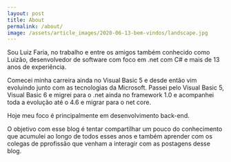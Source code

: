```yaml
---
layout: post
title: About
permalink: /about/
image: /assets/article_images/2020-06-13-bem-vindos/landscape.jpg
---
```


Sou Luiz Faria, no trabalho e entre os amigos também conhecido como Luizão, desenvolvedor de software com foco em .net com C# e mais de 13 anos de experiência.

Comecei minha carreira ainda no Visual Basic 5 e desde então vim evoluindo junto com as tecnologias da Microsoft. Passei pelo Visual Basic 5, Visual Basic 6 e migrei para o .net ainda no framework 1.0 e acompanhei toda a evolução até o 4.6 e migrar para o net core.

Hoje meu foco é principalmente em desenvolvimento back-end. 

O objetivo com esse blog é tentar compartilhar um pouco do conhecimento que acumulei ao longo de todos esses anos e também aprender com os colegas de pprofissão que venham a interagir com as postagens desse blog.